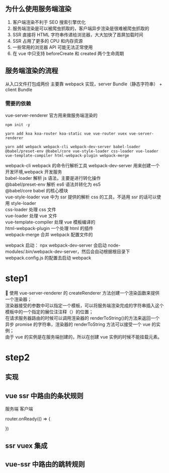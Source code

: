 ## 为什么使用服务端渲染

1. 客户端渲染不利于 SEO 搜索引擎优化
2. 服务端渲染是可以被爬虫抓取的，客户端异步渲染是很难被爬虫抓取的
3. SSR 直接将 HTML 字符串传递给浏览器，大大加快了首屏加载时间
4. SSR 占用了更多的 CPU 和内存资源
5. 一些常用的浏览器 API 可能无法正常使用
6. 在 vue 中只支持 beforeCreate 和 created 两个生命周期

## 服务端渲染的流程

从入口文件打包成两份 主要靠 webpack 实现，server Bundle（静态字符串） + client Bundle

### 需要的依赖

vue-server-renderer 官方用来做服务端渲染的

```
npm init -y

yarn add koa koa-router koa-static vue vue-router vuex vue-server-renderer

yarn add webpack webpack-cli webpack-dev-server babel-loader @babel/preset-env @babel/core vue-style-loader css-loader vue-loader vue-template-compiler html-webpack-plugin webpack-merge

```

webpack-cli webpack 的命令行解析工具
webpack-dev-server 用来创建一个开发环境,webpack 开发服务  
babel-loader 解析 js 语法，主要是进行转化操作  
@babel/preset-env 解析 es6 语法并转化为 es5  
@babel/core babel 的核心模块  
vue-style-loader vue 中为 ssr 提供的解析 css 的工具，不适用 ssr 的话可以使用 style-loader  
css-loader 处理 css 文件  
vue-loader 处理 vue 文件  
vue-template-compiler 处理 vue 模板编译的  
html-webpack-plugin 一个处理 html 的插件  
webpack-merge 合并 webpack 配置文件的

webpack 启动： npx webpack-dev-server 会启动 node-modules/.bin/webpack-dev-server，然后会自动根据根目录下 webpack.config.js 的配置去启动 webpack

# step1

 使用 vue-server-renderer 的 createRenderer 方法创建一个渲染函数来提供一个渲染器；  
渲染器接受的参数中可以指定一个模板，可以将服务端渲染完成的字符串插入这个模板中的一个指定的展位注注释（<!--vue-ssr-outlet-->）的位置；  
在请求服务器路由的时候可以调用渲染器的 renderToString()的方法来返回一个异步 promise 的字符串，渲染器的 renderToString 方法可以接受一个 vue 的实例；  
由于 vue 的实例是在服务端创建的，所以在创建 vue 实例的时候不能挂载元素。

# step2

## 实现

## vue ssr 中路由的条状规则

服务端
客户端

router.onReady(() => {

})

## ssr vuex 集成

## vue-ssr 中路由的跳转规则
